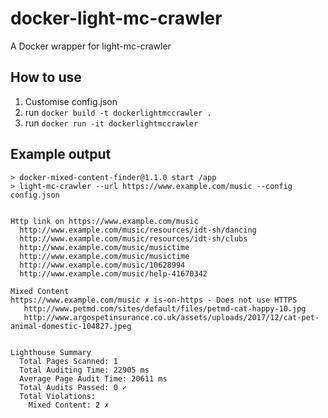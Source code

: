 # docker-light-mc-crawler
A Docker wrapper for light-mc-crawler

## How to use
1) Customise config.json
2) run `docker build -t dockerlightmccrawler .`
3) run `docker run -it dockerlightmccrawler`

## Example output

```
> docker-mixed-content-finder@1.1.0 start /app
> light-mc-crawler --url https://www.example.com/music --config config.json


Http link on https://www.example.com/music
  http://www.example.com/music/resources/idt-sh/dancing
  http://www.example.com/music/resources/idt-sh/clubs
  http://www.example.com/music/musictime
  http://www.example.com/music/musictime
  http://www.example.com/music/10628994
  http://www.example.com/music/help-41670342

Mixed Content
https://www.example.com/music ✗ is-on-https - Does not use HTTPS
   http://www.petmd.com/sites/default/files/petmd-cat-happy-10.jpg
   http://www.argospetinsurance.co.uk/assets/uploads/2017/12/cat-pet-animal-domestic-104827.jpeg


Lighthouse Summary
  Total Pages Scanned: 1
  Total Auditing Time: 22905 ms
  Average Page Audit Time: 20611 ms
  Total Audits Passed: 0 ✓
  Total Violations:
    Mixed Content: 2 ✗
